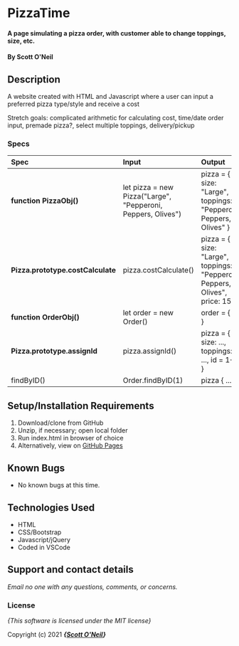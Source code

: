 # PizzaTime

#### A page simulating a pizza order, with customer able to change toppings, size, etc.
#### By **Scott O'Neil**

## Description

A website created with HTML and Javascript where a user can input a preferred pizza type/style and receive a cost

Stretch goals: complicated arithmetic for calculating cost, time/date order input, premade pizza?, select multiple toppings, delivery/pickup


### Specs
| Spec | Input | Output |
| :-------------     | :------------- | :------------- |
| **function PizzaObj()** | let pizza = new Pizza("Large", "Pepperoni, Peppers, Olives") | pizza = { size: "Large", toppings: "Pepperoni, Peppers, Olives" } |
| **Pizza.prototype.costCalculate** | pizza.costCalculate() | pizza = { size: "Large", toppings: "Pepperoni, Peppers, Olives", price: 15} |
| **function OrderObj()** | let order = new Order() | order = { ... } |
| **Pizza.prototype.assignId** | pizza.assignId() | pizza = { size: ..., toppings: ..., id = 1++ } |
| findByID() | Order.findByID(1) | pizza { ... }

## Setup/Installation Requirements

1. Download/clone from GitHub
2. Unzip, if necessary; open local folder
3. Run index.html in browser of choice
4. Alternatively, view on [GitHub Pages](https://github.com/spnoneil/independentproject4)

## Known Bugs
* No known bugs at this time.

## Technologies Used
* HTML
* CSS/Bootstrap
* Javascript/jQuery
* Coded in VSCode

## Support and contact details

_Email no one with any questions, comments, or concerns._

### License

*{This software is licensed under the MIT license}*

Copyright (c) 2021 **_{[Scott O'Neil](https://github.com/spnoneil)}_**